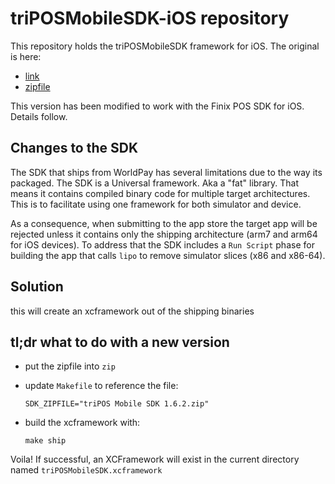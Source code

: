 # triPOSMobileSDK-iOS repository
This repository holds the triPOSMobileSDK framework for iOS.
The original is here:

  - [link](https://developer.vantiv.com/docs/DOC-1915?forceNoRedirect=true)
  - [zipfile](https://developer.vantiv.com/servlet/JiveServlet/download/1915-35-6683/triPOS+Mobile+SDK+1.6.2.zip)
  
This version has been modified to work with the Finix POS SDK for iOS. Details follow.

## Changes to the SDK
The SDK that ships from WorldPay has several limitations due to the way its packaged.
The SDK is a Universal framework. Aka a "fat" library. That means it contains compiled binary code for multiple target architectures.
This is to facilitate using one framework for both simulator and device.

As a consequence, when submitting to the app store the target app will be rejected unless it contains only the shipping architecture (arm7 and arm64 for iOS devices). To address that the SDK includes a `Run Script` phase for building the app that calls `lipo` to remove simulator slices (x86 and x86-64).


## Solution
this will create an xcframework out of the shipping binaries


## tl;dr what to do with a new version

- put the zipfile into `zip`
- update `Makefile` to reference the file:
	
	```
	SDK_ZIPFILE="triPOS Mobile SDK 1.6.2.zip"
	```

- build the xcframework with:
	
	```
	make ship
	```

Voila! If successful, an XCFramework will exist in the current directory named `triPOSMobileSDK.xcframework`

